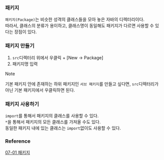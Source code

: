 ### 패키지
`패키지(Package)`는 비슷한 성격의 클래스들을 모아 놓은 자바의 디렉터리이다.<br>
따라서, 클래스의 분류가 용이하고, 클래스명이 동일해도 패키지가 다르면 사용할 수 있다는 장점이 있다.<br>

### 패키지 만들기
1. `src`디렉터리 위에서 우클릭 + [New -> Package]
2. 패키지명 입력
> [!NOTE]
> 기본 패키지 안에 존재하는 하위 패키지인 `서브 패키지`를 만들고 싶다면, `src`디렉터리가 아닌 기본 패키지에서 우클릭하면 된다.<br>

### 패키지 사용하기
`import`를 통해서 패키지의 클래스를 사용할 수 있다.<br>
`*`을 통해서 패키지의 모든 클래스를 가져올 수도 있다.<br>
동일한 패키지 내에 있는 클래스는 `import`없이도 사용할 수 있다.<br>

### Reference
[07-01 패키지](https://wikidocs.net/231)<br>

